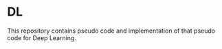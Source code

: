 # DL
This repository contains pseudo code and implementation of that pseudo code for Deep Learning.
